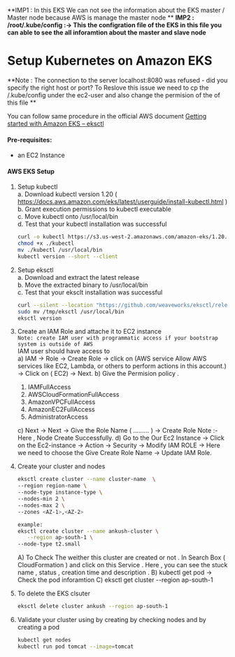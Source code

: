 **IMP1 : In this EKS We can not see the information about the EKS master / Master node because AWS is manage the master node **
**IMP2 : /root/.kube/config   :-> This the configration file of the EKS in this file you can able to see the all inforamtion about the master and slave node**
# Setup Kubernetes on Amazon EKS
**Note : The connection to the server localhost:8080 was refused - did you specify the right host or port?   To Reslove this issue we need to cp the /.kube/config under the ec2-user and also change the permision of the of this file  **

You can follow same procedure in the official  AWS document [Getting started with Amazon EKS – eksctl](https://docs.aws.amazon.com/eks/latest/userguide/getting-started-eksctl.html)   

#### Pre-requisites: 
  - an EC2 Instance 

#### AWS EKS Setup 
1. Setup kubectl   
   a. Download kubectl version 1.20   ( https://docs.aws.amazon.com/eks/latest/userguide/install-kubectl.html )
   b. Grant execution permissions to kubectl executable   
   c. Move kubectl onto /usr/local/bin   
   d. Test that your kubectl installation was successful    
   ```sh 
   curl -o kubectl https://s3.us-west-2.amazonaws.com/amazon-eks/1.20.15/2022-10-31/bin/linux/amd64/kubectl
   chmod +x ./kubectl
   mv ./kubectl /usr/local/bin 
   kubectl version --short --client
   ```
2. Setup eksctl   
   a. Download and extract the latest release   
   b. Move the extracted binary to /usr/local/bin   
   c. Test that your eksclt installation was successful   
   ```sh
   curl --silent --location "https://github.com/weaveworks/eksctl/releases/latest/download/eksctl_$(uname -s)_amd64.tar.gz" | tar xz -C /tmp
   sudo mv /tmp/eksctl /usr/local/bin
   eksctl version
   ```
  
3. Create an IAM Role and attache it to EC2 instance    
   `Note: create IAM user with programmatic access if your bootstrap system is outside of AWS`   
   IAM user should have access to   
   a) IAM -> Role -> Create Role -> click on (AWS service Allow AWS services like EC2, Lambda, or others to perform actions in this account.) -> Click on ( EC2) ->     Next.
   b) Give the Permision policy .
     1) IAMFullAccess
     2) AWSCloudFormationFullAccess
     3) AmazonVPCFullAccess
     4) AmazonEC2FullAccess
     5) AdministratorAccess

   c) Next -> Next -> Give the Role Name (   ......... ) -> Create Role 
   Note :- Here , Node Create Successfully.
   d) Go to the Our Ec2 Instance -> Click on the Ec2-instance -> Action -> Security -> Modify IAM ROLE -> Here we need to choose the Give Create Role Name -> Update     IAM Role.
   
4. Create your cluster and nodes 
   ```sh
   eksctl create cluster --name cluster-name  \
   --region region-name \
   --node-type instance-type \
   --nodes-min 2 \
   --nodes-max 2 \ 
   --zones <AZ-1>,<AZ-2>
   
   example:
   eksctl create cluster --name ankush-cluster \
      --region ap-south-1 \
   --node-type t2.small 
    ```
    A) To Check The weither this cluster are created or not .
     In Search Box ( CloudFormation ) and click on this Service .
     Here , you can see the stuck  name , status , creation time and description .
     B) kubectl get pod -> Check the pod inforamtion
     C) eksctl get cluster --region ap-south-1

5. To delete the EKS clsuter 
   ```sh 
   eksctl delete cluster ankush --region ap-south-1
   ```
   
6. Validate your cluster using by creating by checking nodes and by creating a pod 
   ```sh 
   kubectl get nodes
   kubectl run pod tomcat --image=tomcat 
   ```

